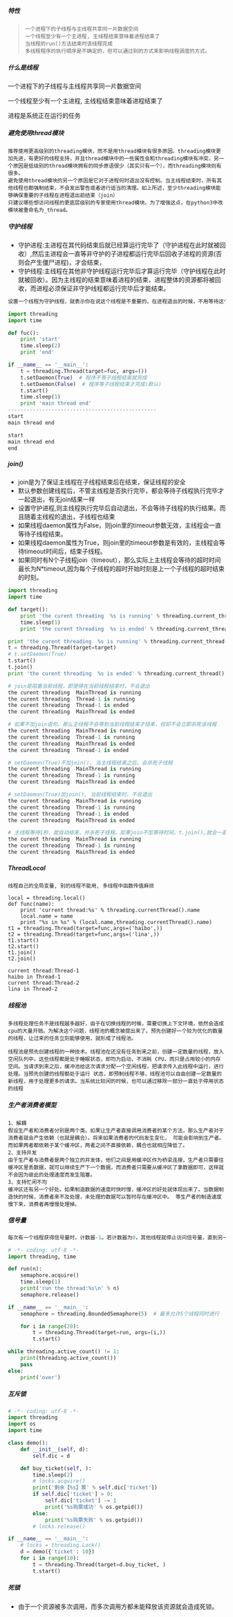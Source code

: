 ##### 特性

> ```
> 一个进程下的子线程与主线程共享同一片数据空间
> 一个线程至少有一个主进程, 主线程结束意味着进程结束了
> 当线程的run()方法结束时该线程完成
> 多线程程序的执行顺序是不确定的，但可以通过别的方式来影响线程调度的方式。
> 
> ```
>
> 

##### 什么是线程

一个进程下的子线程与主线程共享同一片数据空间

一个线程至少有一个主进程, 主线程结束意味着进程结束了

进程是系统正在运行的任务 

##### 避免使用thread模块

```
推荐使用更高级别的threading模块，而不是用thread模块有很多原因。threading模块更加先进，有更好的线程支持，并且thread模块中的一些属性会和threading模块有冲突，另一个原因是低级别的thread模块拥有的同步原语很少（其实只有一个），而threading模块则有很多。
避免使用thread模块的另一个原因是它对于进程何时退出没有控制。当主线程结束时，所有其他线程也都强制结束，不会发出警告或者进行适当的清理。如上所述，至少threading模块能够确保重要的子线程在进程退出前结束（join）
只建议哪些想访问线程的更底层级别的专家使用thread模块。为了增强这点，在python3中改模块被重命名为_thread。
```

##### 守护线程

- 守护进程:主进程在其代码结束后就已经算运行完毕了（守护进程在此时就被回收）,然后主进程会一直等非守护的子进程都运行完毕后回收子进程的资源(否则会产生僵尸进程)，才会结束，
- 守护线程:主线程在其他非守护线程运行完毕后才算运行完毕（守护线程在此时就被回收）。因为主线程的结束意味着进程的结束，进程整体的资源都将被回收，而进程必须保证非守护线程都运行完毕后才能结束。

```python
设置一个线程为守护线程，就表示你在说这个线程是不重要的，在进程退出的时候，不用等待这个线程退出。 

import threading
import time

def fuc():
    print 'start'
    time.sleep(2)
    print 'end'

if __name__ == '__main__':
    t = threading.Thread(target=fuc, args=())
    t.setDaemon(True)  # 程序不等子线程结束就完成
    t.setDaemon(False)  # 程序等子线程结束才完成(默认)
    t.start()
    time.sleep(1)
    print 'main thread end'
------------------------------------------------    
start
main thread end

start
main thread end
end
```

##### join()

- join是为了保证主线程在子线程结束后在结束，保证线程的安全
- 默认参数创建线程后，不管主线程是否执行完毕，都会等待子线程执行完毕才一起退出，有无join结果一样
- 设置守护进程,则主线程执行完毕后自动退出，不会等待子线程的执行结果。而且随着主线程的退出，子线程也结束
- 如果线程daemon属性为False，则join里的timeout参数无效，主线程会一直等待子线程结束。
- 如果线程daemon属性为True，则join里的timeout参数是有效的，主线程会等待timeout时间后，结束子线程。
- 如果同时有N个子线程join（timeout），那么实际上主线程会等待的超时时间最长为N*timeout,因为每个子线程的超时开始时刻是上一个子线程的超时结束的时刻。

```python
import threading
import time

def target():
    print 'the curent threading  %s is running' % threading.current_thread().name
    time.sleep(1)
    print 'the curent threading  %s is ended' % threading.current_thread().name

print 'the curent threading  %s is running' % threading.current_thread().name
t = threading.Thread(target=target)
# t.setDaemon(True)
t.start()
t.join()
print 'the curent threading  %s is ended' % threading.current_thread().name

# join是阻塞当前线程，即使得在当前线程结束时，不会退出
the curent threading  MainThread is running
the curent threading  Thread-1 is running
the curent threading  Thread-1 is ended
the curent threading  MainThread is ended

# 如果不加join语句，那么主线程不会等到当前线程结束才结束，但却不会立即杀死该线程
the curent threading  MainThread is running
the curent threading  Thread-1 is running
the curent threading  MainThread is ended
the curent threading  Thread-1 is ended

# setDaemon(True)不加join(), 当主线程结束之后，会杀死子线程
the curent threading  MainThread is running
the curent threading  Thread-1 is running
the curent threading  MainThread is ended

# setDaemon(True)加join(), 当前线程结束时，不会退出
the curent threading  MainThread is running
the curent threading  Thread-1 is running
the curent threading  Thread-1 is ended
the curent threading  MainThread is ended

# 主线程等待1秒，就自动结束，并杀死子线程。如果join不加等待时间，t.join(),就会一直等待，一直到子线程结束，
the curent threading  MainThread is running
the curent threading  Thread-1 is running
the curent threading  MainThread is ended
```

##### ThreadLocal

```
线程自己的全局变量, 别的线程不能用, 多线程中函数传值麻烦

local = threading.local()
def func(name):
    print 'current thread:%s' % threading.currentThread().name
    local.name = name
    print "%s in %s" % (local.name,threading.currentThread().name)
t1 = threading.Thread(target=func,args=('haibo',))
t2 = threading.Thread(target=func,args=('lina',))
t1.start()
t2.start()
t1.join()
t2.join()

current thread:Thread-1
haibo in Thread-1
current thread:Thread-2
lina in Thread-2
```

##### 线程池

```
多线程处理任务不是线程越多越好，由于在切换线程的时候，需要切换上下文环境，依然会造成cpu的大量开销。为解决这个问题，线程池的概念被提出来了。预先创建好一个较为优化的数量的线程，让过来的任务立刻能够使用，就形成了线程池。

线程池是预先创建线程的一种技术。线程池在还没有任务到来之前，创建一定数量的线程，放入空闲队列中。这些线程都是处于睡眠状态，即均为启动，不消耗 CPU，而只是占用较小的内存空间。当请求到来之后，缓冲池给这次请求分配一个空闲线程，把请求传入此线程中运行，进行处理。当预先创建的线程都处于运行 状态，即预制线程不够，线程池可以自由创建一定数量的新线程，用于处理更多的请求。当系统比较闲的时候，也可以通过移除一部分一直处于停用状态的线程
```

##### 生产者消费者模型

```
1、解耦 
假设生产者和消费者分别是两个类。如果让生产者直接调用消费者的某个方法，那么生产者对于消费者就会产生依赖（也就是耦合）。将来如果消费者的代码发生变化， 可能会影响到生产者。而如果两者都依赖于某个缓冲区，两者之间不直接依赖，耦合也就相应降低了。 
2、支持并发 
由于生产者与消费者是两个独立的并发体，他们之间是用缓冲区作为桥梁连接，生产者只需要往缓冲区里丢数据，就可以继续生产下一个数据，而消费者只需要从缓冲区了拿数据即可，这样就不会因为彼此的处理速度而发生阻塞。 
3、支持忙闲不均 
缓冲区还有另一个好处。如果制造数据的速度时快时慢，缓冲区的好处就体现出来了。当数据制造快的时候，消费者来不及处理，未处理的数据可以暂时存在缓冲区中。 等生产者的制造速度慢下来，消费者再慢慢处理掉。
```

##### 信号量

```python
每次有一个线程获得信号量时，计数器-1。若计数器为0，其他线程就停止访问信号量，直到另一个线程释放信号量

# -*- coding: utf-8 -*-
import threading, time

def run(n):
    semaphore.acquire()
    time.sleep(1)
    print('run the thread:%s\n' % n)
    semaphore.release()

if __name__ == '__main__':
    semaphore = threading.BoundedSemaphore(5)  # 最多允许5个线程同时进行

    for i in range(20):
        t = threading.Thread(target=run, args=(i,))
        t.start()

while threading.active_count() != 1:
    print(threading.active_count())
    pass
else:
    print('over')
```

##### 互斥锁

```python
# -*- coding: utf-8 -*-
import threading
import os
import time

class demo():
    def __init__(self, d):
        self.dic = d

    def buy_ticket(self, ):
        time.sleep(2)
        # locks.acquire()
        print('剩余【%s】票' % self.dic['ticket'])
        if self.dic['ticket'] > 0:
            self.dic['ticket'] -= 1
            print('%s购票成功' % os.getpid())
        else:
            print('%s购票失败' % os.getpid())
        # locks.release()

if __name__ == '__main__':
    # locks = threading.Lock()
    d = demo({'ticket': 10})
    for i in range(10):
        t = threading.Thread(target=d.buy_ticket, )
        t.start()
```

##### 死锁

- 由于一个资源被多次调用，而多次调用方都未能释放该资源就会造成死锁。